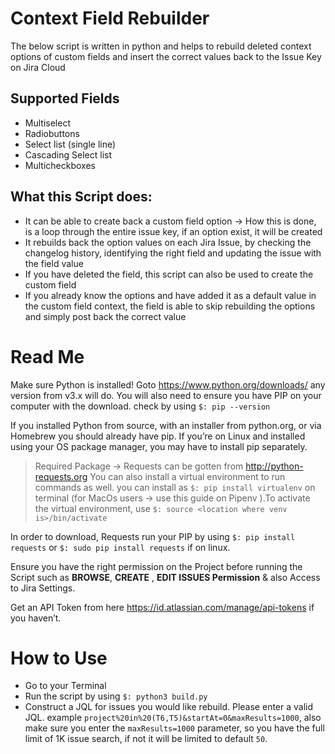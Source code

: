 # Context Field Rebuilder
The below script is written in python and helps to rebuild deleted context options of custom fields and insert the correct values back to the Issue Key on Jira Cloud

## Supported Fields
* Multiselect 
* Radiobuttons  
* Select list (single line)  
* Cascading Select list 
* Multicheckboxes  

## What this Script does:
* It can be able to create back a custom field option → How this is done, is a loop through the entire issue key, if an option exist, it will be created
* It rebuilds back the option values on each Jira Issue, by checking the changelog history, identifying the right field and updating the issue with the field value
* If you have deleted the field, this script can also be used to create the custom field
* If you already know the options and have added it as a default value in the custom field context, the field is able to skip rebuilding the options and simply post back the correct value

# Read Me
Make sure Python is installed! Goto https://www.python.org/downloads/ any version from v3.x will do. You will also need to ensure you have PIP on your computer with the download. check by using `$: pip --version`

If you installed Python from source, with an installer from python.org, or via Homebrew you should already have pip. If you’re on Linux and installed using your OS package manager, you may have to install pip separately.

> Required Package → Requests can be gotten from http://python-requests.org
> You can also install a virtual environment to run commands as well. you can install as `$: pip install virtualenv` on  terminal (for MacOs users → use this guide on Pipenv ).To activate the virtual environment, use `$: source <location where venv is>/bin/activate` 

In order to download, Requests run your PIP by using `$: pip install requests` or `$: sudo pip install requests` if on linux.

Ensure you have the right permission on the Project before running the Script such as **BROWSE**, **CREATE** , **EDIT ISSUES Permission** & also Access to Jira Settings.

Get an API Token from here https://id.atlassian.com/manage/api-tokens if you haven’t.


# How to Use
* Go to your Terminal
* Run the script by using `$: python3 build.py` 
* Construct a JQL for issues you would like rebuild. Please enter a valid JQL. 
example `project%20in%20(T6,T5)&startAt=0&maxResults=1000`, also make sure you enter the `maxResults=1000` parameter, so you have the full limit of 1K issue search, if not it will be limited to default `50`.
